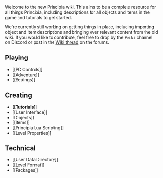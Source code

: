 Welcome to the new Principia wiki. This aims to be a complete resource for all things Principia, including descriptions for all objects and items in the game and tutorials to get started.

We're currently still working on getting things in place, including importing object and item descriptions and bringing over relevant content from the old wiki. If you would like to contribute, feel free to drop by the `#wiki` channel on Discord or post in the [Wiki thread](/forum/thread?id=20) on the forums.

## Playing
- [[PC Controls]]
- [[Adventure]]
- [[Settings]]

## Creating
- **[[Tutorials]]**
- [[User Interface]]
- [[Objects]]
- [[Items]]
- [[Principia Lua Scripting]]
- [[Level Properties]]

## Technical
- [[User Data Directory]]
- [[Level Format]]
- [[Packages]]